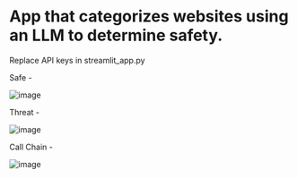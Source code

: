 # App that categorizes websites using an LLM to determine safety.

Replace API keys in streamlit_app.py

Safe - 

![image](https://github.com/rahulamlekar/no-phish-ai/assets/9759782/25ed84fb-8229-46a3-9e34-02aeea4efba7)

Threat - 

![image](https://github.com/rahulamlekar/no-phish-ai/assets/9759782/14e68864-f8ca-40f1-bf2e-f075b3119ae3)

Call Chain - 

![image](https://github.com/rahulamlekar/no-phish-ai/assets/9759782/3d6f3aa3-895e-47ad-a06b-c965e7b30d86)
